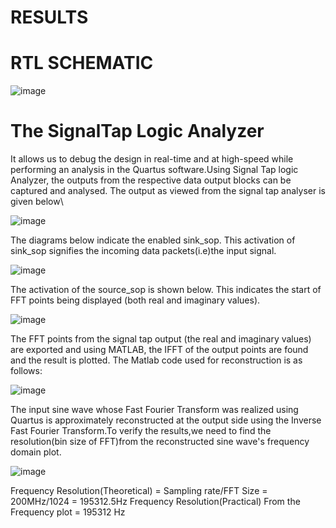 # RESULTS
# RTL SCHEMATIC
![image](https://github.com/sivaram-07/FFT-IP/assets/114935240/efda7e17-e2e6-475e-a417-7d5857c4924e)

# The SignalTap Logic Analyzer 
It allows us to debug the design in real-time and at high-speed while performing an
analysis in the Quartus software.Using Signal Tap logic Analyzer, the outputs from the respective data output
blocks can be captured and analysed.
The output as viewed from the signal tap analyser is given below\

![image](https://github.com/sivaram-07/FFT-IP/assets/114935240/efb71ea4-ba6a-47d2-bc5f-90d55a6c1f5b)

The diagrams below indicate the enabled sink_sop. This activation of sink_sop
signifies the incoming data packets(i.e)the input signal.

![image](https://github.com/sivaram-07/FFT-IP/assets/114935240/44e60db6-e956-47f8-8de5-7fe53dbdadf6)

The activation of the source_sop is shown below. This indicates the start of FFT
points being displayed (both real and imaginary values).

![image](https://github.com/sivaram-07/FFT-IP/assets/114935240/3d28373c-1757-4cae-a800-200e82e98270)

The FFT points from the signal tap output (the real and imaginary values) are
exported and using MATLAB, the IFFT of the output points are found and the
result is plotted. The Matlab code used for reconstruction is as follows:

![image](https://github.com/sivaram-07/FFT-IP/assets/114935240/f4092f55-9797-450d-9546-30f78bb9e0a8)

The input sine wave whose Fast Fourier Transform was realized using Quartus is
approximately reconstructed at the output side using the Inverse Fast Fourier
Transform.To verify the results,we need to find the resolution(bin size of FFT)from the reconstructed sine wave's frequency domain plot.

![image](https://github.com/sivaram-07/FFT-IP/assets/114935240/97109e21-5b27-49c5-b1a8-826da390af6d)

Frequency Resolution(Theoretical) = Sampling rate/FFT Size
                                  = 200MHz/1024
= 195312.5Hz
Frequency Resolution(Practical) From the Frequency plot = 195312 Hz
